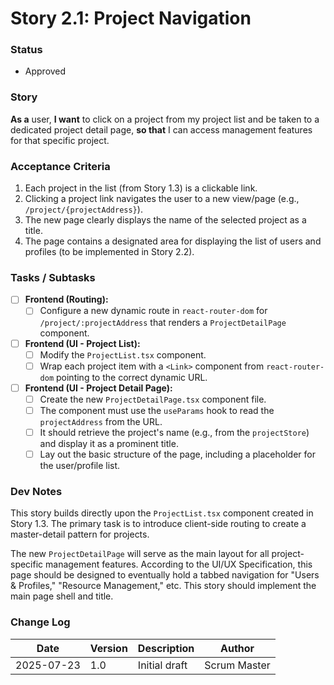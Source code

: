 # Story 2.1: Project Navigation

### Status
- Approved

### Story
**As a** user, **I want** to click on a project from my project list and be taken to a dedicated project detail page, **so that** I can access management features for that specific project.

### Acceptance Criteria
1. Each project in the list (from Story 1.3) is a clickable link.
2. Clicking a project link navigates the user to a new view/page (e.g., `/project/{projectAddress}`).
3. The new page clearly displays the name of the selected project as a title.
4. The page contains a designated area for displaying the list of users and profiles (to be implemented in Story 2.2).

### Tasks / Subtasks
- [ ] **Frontend (Routing):**
    - [ ] Configure a new dynamic route in `react-router-dom` for `/project/:projectAddress` that renders a `ProjectDetailPage` component.
- [ ] **Frontend (UI - Project List):**
    - [ ] Modify the `ProjectList.tsx` component.
    - [ ] Wrap each project item with a `<Link>` component from `react-router-dom` pointing to the correct dynamic URL.
- [ ] **Frontend (UI - Project Detail Page):**
    - [ ] Create the new `ProjectDetailPage.tsx` component file.
    - [ ] The component must use the `useParams` hook to read the `projectAddress` from the URL.
    - [ ] It should retrieve the project's name (e.g., from the `projectStore`) and display it as a prominent title.
    - [ ] Lay out the basic structure of the page, including a placeholder for the user/profile list.

### Dev Notes
This story builds directly upon the `ProjectList.tsx` component created in Story 1.3. The primary task is to introduce client-side routing to create a master-detail pattern for projects.

The new `ProjectDetailPage` will serve as the main layout for all project-specific management features. According to the UI/UX Specification, this page should be designed to eventually hold a tabbed navigation for "Users & Profiles," "Resource Management," etc. This story should implement the main page shell and title.

### Change Log
| Date | Version | Description | Author |
| --- | --- | --- | --- |
| 2025-07-23 | 1.0 | Initial draft | Scrum Master |